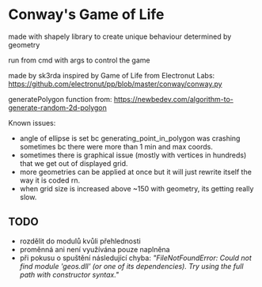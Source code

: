 # Conway's Game of Life

made with shapely library to create unique behaviour determined by geometry

run from cmd with args to control the game

made by sk3rda
inspired by Game of Life from Electronut Labs: https://github.com/electronut/pp/blob/master/conway/conway.py

generatePolygon function from: https://newbedev.com/algorithm-to-generate-random-2d-polygon

Known issues:

- angle of ellipse is set bc generating_point_in_polygon was crashing sometimes bc there were more than 1 min and max coords.
- sometimes there is graphical issue (mostly with vertices in hundreds) that we get out of displayed grid.
- more geometries can be applied at once but it will just rewrite itself the way it is coded rn.
- when grid size is increased above ~150 with geometry, its getting really slow.

## TODO

- rozdělit do modulů kvůli přehlednosti
- proměnná ani není využívána pouze naplněna
- při pokusu o spuštění následující chyba: *"FileNotFoundError: Could not find module 'geos.dll' (or one of its dependencies). Try using the full path with constructor syntax."*
